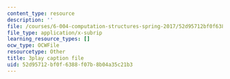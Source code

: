 ```yaml
---
content_type: resource
description: ''
file: /courses/6-004-computation-structures-spring-2017/52d95712bf0f6388f07b8b04a35c21b3_M278hILkZlE.srt
file_type: application/x-subrip
learning_resource_types: []
ocw_type: OCWFile
resourcetype: Other
title: 3play caption file
uid: 52d95712-bf0f-6388-f07b-8b04a35c21b3
---
```

